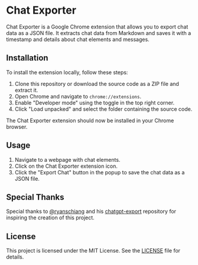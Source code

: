 # Chat Exporter

Chat Exporter is a Google Chrome extension that allows you to export chat data as a JSON file. It extracts chat data from Markdown and saves it with a timestamp and details about chat elements and messages.

## Installation

To install the extension locally, follow these steps:

1. Clone this repository or download the source code as a ZIP file and extract it.
2. Open Chrome and navigate to `chrome://extensions`.
3. Enable "Developer mode" using the toggle in the top right corner.
4. Click "Load unpacked" and select the folder containing the source code.

The Chat Exporter extension should now be installed in your Chrome browser.

## Usage

1. Navigate to a webpage with chat elements.
2. Click on the Chat Exporter extension icon.
3. Click the "Export Chat" button in the popup to save the chat data as a JSON file.

## Special Thanks

Special thanks to [@ryanschiang](https://github.com/ryanschiang) and his [chatgpt-export](https://github.com/ryanschiang/chatgpt-export) repository for inspiring the creation of this project.

## License

This project is licensed under the MIT License. See the [LICENSE](LICENSE) file for details.
